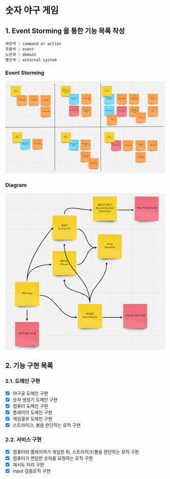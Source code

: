 # 숫자 야구 게임
## 1. Event Storming 을 통한 기능 목록 작성
```
파란색 : command or action
주황색 : event
노란색 : domain
빨간색 : external system
```
### Event Storming
![img.png](png/event_storming.png)
### Diagram
![img_1.png](png/diagram.png)

## 2. 기능 구현 목록
### 2.1. 도메인 구현
- [x] 야구공 도메인 구현
- [x] 숫자 생성기 도메인 구현
- [x] 컴퓨터 도메인 구현
- [x] 플레이어 도메인 구현 
- [x] 게임결과 도메인 구현
- [x] 스트라이크, 볼을 판단하는 로직 구현
### 2.2. 서비스 구현
- [x] 컴퓨터와 플레이어가 게임한 뒤, 스트라이크/볼을 판단하는 로직 구현
- [x] 컴퓨터가 랜덤한 숫자를 요청하는 로직 구현
- [x] 재시도 처리 구현
- [x] input 검증로직 구현
